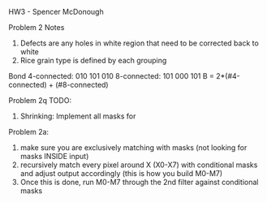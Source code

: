 HW3 - Spencer McDonough


Problem 2 Notes
1. Defects are any holes in white region that need to be corrected back to white
2. Rice grain type is defined by each grouping

Bond
4-connected:
010
101
010
8-connected:
101
000
101
B = 2*(#4-connected) + (#8-connected)

Problem 2q TODO:
1. Shrinking: Implement all masks for 

Problem 2a:
1. make sure you are exclusively matching with masks (not looking for masks INSIDE input)
2. recursively match every pixel around X (X0-X7) with conditional masks and adjust output accordingly (this is how you build M0-M7)
3. Once this is done, run M0-M7 through the 2nd filter against conditional masks